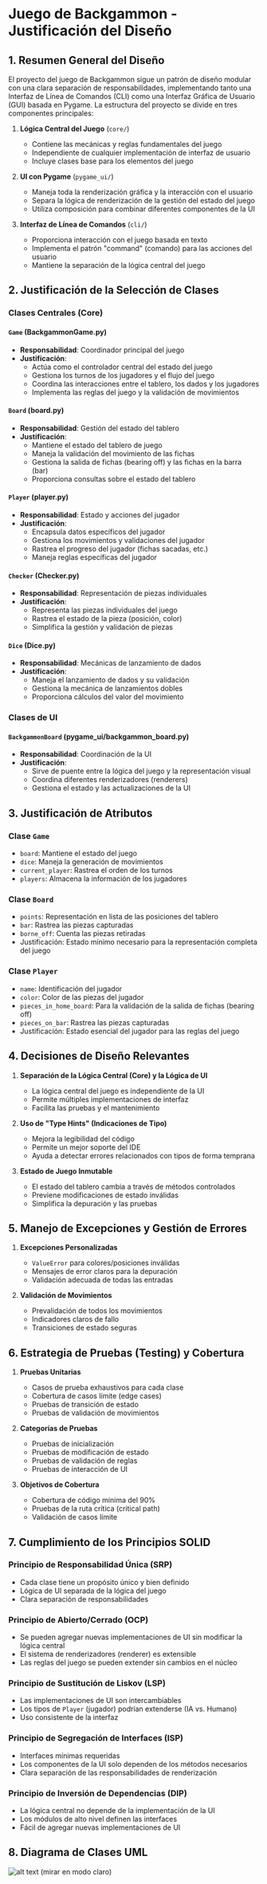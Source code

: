 # Juego de Backgammon - Justificación del Diseño

## 1\. Resumen General del Diseño

El proyecto del juego de Backgammon sigue un patrón de diseño modular con una clara separación de responsabilidades, implementando tanto una Interfaz de Línea de Comandos (CLI) como una Interfaz Gráfica de Usuario (GUI) basada en Pygame. La estructura del proyecto se divide en tres componentes principales:

1.  **Lógica Central del Juego** (`core/`)

      - Contiene las mecánicas y reglas fundamentales del juego
      - Independiente de cualquier implementación de interfaz de usuario
      - Incluye clases base para los elementos del juego

2.  **UI con Pygame** (`pygame_ui/`)

      - Maneja toda la renderización gráfica y la interacción con el usuario
      - Separa la lógica de renderización de la gestión del estado del juego
      - Utiliza composición para combinar diferentes componentes de la UI

3.  **Interfaz de Línea de Comandos** (`cli/`)

      - Proporciona interacción con el juego basada en texto
      - Implementa el patrón "command" (comando) para las acciones del usuario
      - Mantiene la separación de la lógica central del juego

## 2\. Justificación de la Selección de Clases

### Clases Centrales (Core)

#### `Game` (BackgammonGame.py)

  - **Responsabilidad**: Coordinador principal del juego
  - **Justificación**:
      - Actúa como el controlador central del estado del juego
      - Gestiona los turnos de los jugadores y el flujo del juego
      - Coordina las interacciones entre el tablero, los dados y los jugadores
      - Implementa las reglas del juego y la validación de movimientos

#### `Board` (board.py)

  - **Responsabilidad**: Gestión del estado del tablero
  - **Justificación**:
      - Mantiene el estado del tablero de juego
      - Maneja la validación del movimiento de las fichas
      - Gestiona la salida de fichas (bearing off) y las fichas en la barra (bar)
      - Proporciona consultas sobre el estado del tablero

#### `Player` (player.py)

  - **Responsabilidad**: Estado y acciones del jugador
  - **Justificación**:
      - Encapsula datos específicos del jugador
      - Gestiona los movimientos y validaciones del jugador
      - Rastrea el progreso del jugador (fichas sacadas, etc.)
      - Maneja reglas específicas del jugador

#### `Checker` (Checker.py)

  - **Responsabilidad**: Representación de piezas individuales
  - **Justificación**:
      - Representa las piezas individuales del juego
      - Rastrea el estado de la pieza (posición, color)
      - Simplifica la gestión y validación de piezas

#### `Dice` (Dice.py)

  - **Responsabilidad**: Mecánicas de lanzamiento de dados
  - **Justificación**:
      - Maneja el lanzamiento de dados y su validación
      - Gestiona la mecánica de lanzamientos dobles
      - Proporciona cálculos del valor del movimiento

### Clases de UI

#### `BackgammonBoard` (pygame\_ui/backgammon\_board.py)

  - **Responsabilidad**: Coordinación de la UI
  - **Justificación**:
      - Sirve de puente entre la lógica del juego y la representación visual
      - Coordina diferentes renderizadores (renderers)
      - Gestiona el estado y las actualizaciones de la UI

## 3\. Justificación de Atributos

### Clase `Game`

  - `board`: Mantiene el estado del juego
  - `dice`: Maneja la generación de movimientos
  - `current_player`: Rastrea el orden de los turnos
  - `players`: Almacena la información de los jugadores

### Clase `Board`

  - `points`: Representación en lista de las posiciones del tablero
  - `bar`: Rastrea las piezas capturadas
  - `borne_off`: Cuenta las piezas retiradas
  - Justificación: Estado mínimo necesario para la representación completa del juego

### Clase `Player`

  - `name`: Identificación del jugador
  - `color`: Color de las piezas del jugador
  - `pieces_in_home_board`: Para la validación de la salida de fichas (bearing off)
  - `pieces_on_bar`: Rastrea las piezas capturadas
  - Justificación: Estado esencial del jugador para las reglas del juego

## 4\. Decisiones de Diseño Relevantes

1.  **Separación de la Lógica Central (Core) y la Lógica de UI**

      - La lógica central del juego es independiente de la UI
      - Permite múltiples implementaciones de interfaz
      - Facilita las pruebas y el mantenimiento

2.  **Uso de "Type Hints" (Indicaciones de Tipo)**

      - Mejora la legibilidad del código
      - Permite un mejor soporte del IDE
      - Ayuda a detectar errores relacionados con tipos de forma temprana

3.  **Estado de Juego Inmutable**

      - El estado del tablero cambia a través de métodos controlados
      - Previene modificaciones de estado inválidas
      - Simplifica la depuración y las pruebas

## 5\. Manejo de Excepciones y Gestión de Errores

1.  **Excepciones Personalizadas**

      - `ValueError` para colores/posiciones inválidas
      - Mensajes de error claros para la depuración
      - Validación adecuada de todas las entradas

2.  **Validación de Movimientos**

      - Prevalidación de todos los movimientos
      - Indicadores claros de fallo
      - Transiciones de estado seguras

## 6\. Estrategia de Pruebas (Testing) y Cobertura

1.  **Pruebas Unitarias**

      - Casos de prueba exhaustivos para cada clase
      - Cobertura de casos límite (edge cases)
      - Pruebas de transición de estado
      - Pruebas de validación de movimientos

2.  **Categorías de Pruebas**

      - Pruebas de inicialización
      - Pruebas de modificación de estado
      - Pruebas de validación de reglas
      - Pruebas de interacción de UI

3.  **Objetivos de Cobertura**

      - Cobertura de código mínima del 90%
      - Pruebas de la ruta crítica (critical path)
      - Validación de casos límite

## 7\. Cumplimiento de los Principios SOLID

### Principio de Responsabilidad Única (SRP)

  - Cada clase tiene un propósito único y bien definido
  - Lógica de UI separada de la lógica del juego
  - Clara separación de responsabilidades

### Principio de Abierto/Cerrado (OCP)

  - Se pueden agregar nuevas implementaciones de UI sin modificar la lógica central
  - El sistema de renderizadores (renderer) es extensible
  - Las reglas del juego se pueden extender sin cambios en el núcleo

### Principio de Sustitución de Liskov (LSP)

  - Las implementaciones de UI son intercambiables
  - Los tipos de `Player` (jugador) podrían extenderse (IA vs. Humano)
  - Uso consistente de la interfaz

### Principio de Segregación de Interfaces (ISP)

  - Interfaces mínimas requeridas
  - Los componentes de la UI solo dependen de los métodos necesarios
  - Clara separación de las responsabilidades de renderización

### Principio de Inversión de Dependencias (DIP)

  - La lógica central no depende de la implementación de la UI
  - Los módulos de alto nivel definen las interfaces
  - Fácil de agregar nuevas implementaciones de UI

## 8\. Diagrama de Clases UML

![alt text](image.png)
(mirar en modo claro)
